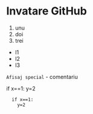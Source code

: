 # Invatare GitHub

1. unu
1. doi
1. trei

- l1
- l2
- l3

`Afisaj special` - comentariu

if x==1:
  y=2

      if x==1:
        y=2
